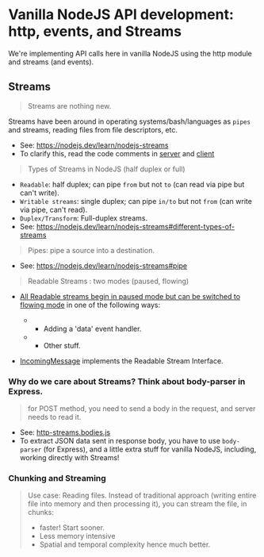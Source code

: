 # Vanilla NodeJS API development: http, events, and Streams

We're implementing API calls here in vanilla NodeJS using the http module and streams (and events).

## Streams

> Streams are nothing new.

Streams have been around in operating systems/bash/languages as `pipes` and streams, reading files from file descriptors, etc.

- See: https://nodejs.dev/learn/nodejs-streams
- To clarify this, read the code comments in [server](http-streams-bodies.js) and [client](api-calls-consume-server.js)

> Types of Streams in NodeJS (half duplex or full)

- `Readable`: half duplex; can pipe `from` but not `to` (can read via pipe but can't write).
- `Writable streams`: single duplex; can pipe `in/to` but not `from` (can write via pipe, can't read).
- `Duplex/Transform`: Full-duplex streams.
- See: https://nodejs.dev/learn/nodejs-streams#different-types-of-streams

> Pipes: pipe a source into a destination.

- See: https://nodejs.dev/learn/nodejs-streams#pipe

> Readable Streams : two modes (paused, flowing)

- [All Readable streams begin in paused mode but can be switched to flowing mode](https://nodejs.org/dist/latest-v8.x/docs/api/stream.html#stream_two_modes) in one of the following ways:
     * - Adding a 'data' event handler.
     * - Other stuff.
     
- [IncomingMessage](https://nodejs.org/dist/latest-v8.x/docs/api/http.html#http_class_http_incomingmessage) implements the Readable Stream Interface. 


### Why do we care about Streams? Think about body-parser in Express.

> for POST method, you need to send a body in the request, and server needs to read it.

- See: [http-streams.bodies.js](http-streams-bodies.js)
- To extract JSON data sent in response body, you have to use `body-parser` (for Express), and a little extra stuff for vanilla NodeJS, including, working directly with Streams!

### Chunking and Streaming

> Use case: Reading files. Instead of traditional approach (writing entire file into memory and then processing it), you can stream the file, in chunks:
> * faster! Start sooner.
> * Less memory intensive
> * Spatial and temporal complexity hence much better.
